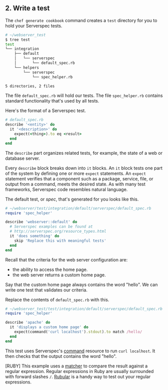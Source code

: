 ## 2. Write a test

The `chef generate cookbook` command creates a <code class="file-path">test</code> directory for you to hold your Serverspec tests.

```bash
# ~/webserver_test
$ tree test
test
└── integration
    ├── default
    │   └── serverspec
    │       └── default_spec.rb
    └── helpers
        └── serverspec
            └── spec_helper.rb

5 directories, 2 files
```

The file <code class="file-path">default\_spec.rb</code> will hold our tests. The file <code class="file-path">spec\_helper.rb</code> contains standard functionality that's used by all tests.

Here's the format of a Serverspec test.

```ruby
# default_spec.rb
describe '<entity>' do
  it '<description>' do
    expect(<thing>).to eq <result>
  end
end
```

The `describe` part organizes related tests, for example, the state of a web or database server.

Every `describe` block breaks down into `it` blocks. An `it` block tests one part of the system by defining one or more `expect` statements. An `expect` statement verifies that a component such as a package, service, file, or output from a command, meets the desired state. As with many test frameworks, Serverspec code resembles natural language.

The default test, or _spec_, that's generated for you looks like this.

```ruby
# ~/webserver/test/integration/default/serverspec/default_spec.rb
require 'spec_helper'

describe 'webserver::default' do
  # Serverspec examples can be found at
  # http://serverspec.org/resource_types.html
  it 'does something' do
    skip 'Replace this with meaningful tests'
  end
end
```

Recall that the criteria for the web server configuration are:

* the ability to access the home page.
* the web server returns a custom home page.

Say that the custom home page always contains the word "hello". We can write one test that validates our criteria.

Replace the contents of <code class="file-path">default_spec.rb</code> with this.

```ruby
# ~/webserver_test/test/integration/default/serverspec/default_spec.rb
require 'spec_helper'

describe 'apache' do
  it 'displays a custom home page' do
    expect(command('curl localhost').stdout).to match /hello/
  end
end
```

This test uses Serverspec's [command](http://serverspec.org/resource_types.html#command) resource to run `curl localhost`. It then checks that the output contains the word "hello".

[RUBY] This example uses a [matcher](https://www.relishapp.com/rspec/rspec-expectations/v/2-2/docs/matchers/match-matcher) to compare the result against a regular expression. Regular expressions in Ruby are usually surrounded with forward slashes `/`. [Rubular](http://rubular.com) is a handy way to test out your regular expressions.
